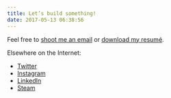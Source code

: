 ```yaml
---
title: Let’s build something!
date: 2017-05-13 06:38:56
---
```


Feel free to [shoot me an email](mailto:cristina.shaver@gmail.com) or [download my resumé](/assets/cristina-shaver-frontend-dev.pdf).

Elsewhere on the Internet:
- [Twitter](https://twitter.com/cristinashaver)
- [Instagram](https://www.instagram.com/teachingarobottolove/)
- [LinkedIn](https://www.linkedin.com/in/cristina-shaver-71547056/)
- [Steam](http://steamcommunity.com/id/poochiepoochie/)
